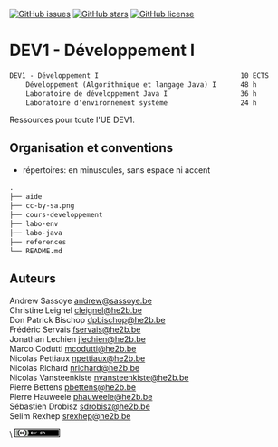 [![GitHub issues](https://img.shields.io/github/issues/HEB-ESI/dev1)](https://github.com/HEB-ESI/dev1/issues)
[![GitHub stars](https://img.shields.io/github/stars/HEB-ESI/dev1)](https://github.com/HEB-ESI/dev1/stargazers)
[![GitHub license](https://img.shields.io/github/license/HEB-ESI/dev1)](https://github.com/HEB-ESI/dev1/blob/master/LICENSE)

# DEV1 - Développement I

```
DEV1 - Développement I                                   10 ECTS
    Développement (Algorithmique et langage Java) I      48 h
    Laboratoire de développement Java I                  36 h
    Laboratoire d'environnement système                  24 h
```

Ressources pour toute l'UE DEV1. 

## Organisation et conventions

- répertoires: en minuscules, sans espace ni accent


```
.
├── aide
├── cc-by-sa.png
├── cours-developpement
├── labo-env
├── labo-java
├── references
└── README.md
```





## Auteurs

Andrew Sassoye <andrew@sassoye.be>  
Christine Leignel <cleignel@he2b.be>  
Don Patrick Bischop <dpbischop@he2b.be>  
Frédéric Servais <fservais@he2b.be>  
Jonathan Lechien <jlechien@he2b.be>  
Marco Codutti <mcodutti@he2b.be>  
Nicolas Pettiaux <npettiaux@he2b.be>  
Nicolas Richard <nrichard@he2b.be>  
Nicolas Vansteenkiste <nvansteenkiste@he2b.be>  
Pierre Bettens <pbettens@he2b.be>  
Pierre Hauweele <phauweele@he2b.be>  
Sébastien Drobisz <sdrobisz@he2b.be>  
Selim Rexhep <srexhep@he2b.be>  


\ ![](cc-by-sa.png)
